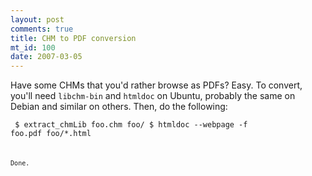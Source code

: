 ```yaml
--- 
layout: post
comments: true
title: CHM to PDF conversion
mt_id: 100
date: 2007-03-05
---
```

Have some CHMs that you'd rather browse as PDFs?  Easy.  To convert, you'll need `libchm-bin` and `htmldoc` on Ubuntu, probably the same on Debian and similar on others.  Then, do the following:

<code><pre>
$ extract_chmLib foo.chm foo/
$ htmldoc --webpage -f foo.pdf foo/*.html
</pre><code>

Done.
